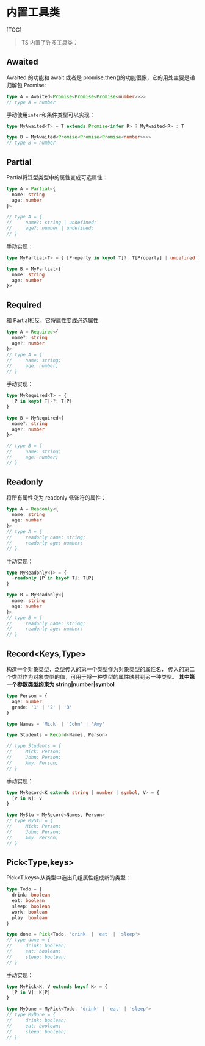 # 内置工具类

[TOC]

> TS 内置了许多工具类：

## Awaited<Type>

Awaited<T> 的功能和 await 或者是 promise.then()的功能很像，它的用处主要是递归解包 Promise:

```ts
type A = Awaited<Promise<Promise<Promise<number>>>>
// type A = number
```

手动使用`infer`和条件类型可以实现：

```ts
type MyAwaited<T> = T extends Promise<infer R> ? MyAwaited<R> : T

type B = MyAwaited<Promise<Promise<Promise<number>>>>
// type B = number
```

## Partial<Type>

Partial<T>将泛型类型中的属性变成可选属性：

```ts
type A = Partial<{
  name: string
  age: number
}>

// type A = {
//     name?: string | undefined;
//     age?: number | undefined;
// }
```

手动实现：

```ts
type MyPartial<T> = { [Property in keyof T]?: T[Property] | undefined }

type B = MyPartial<{
  name: string
  age: number
}>
```

## Required<Type>

和 Partial<T>相反，它将属性变成必选属性

```ts
type A = Required<{
  name?: string
  age?: number
}>
// type A = {
//     name: string;
//     age: number;
// }
```

手动实现：

```ts
type MyRequired<T> = {
  [P in keyof T]-?: T[P]
}

type B = MyRequired<{
  name?: string
  age?: number
}>

// type B = {
//     name: string;
//     age: number;
// }
```

## Readonly<Type>

将所有属性变为 readonly 修饰符的属性：

```ts
type A = Readonly<{
  name: string
  age: number
}>
// type A = {
//     readonly name: string;
//     readonly age: number;
// }
```

手动实现：

```ts
type MyReadonly<T> = {
  +readonly [P in keyof T]: T[P]
}

type B = MyReadonly<{
  name: string
  age: number
}>
// type B = {
//     readonly name: string;
//     readonly age: number;
// }
```

## Record<Keys,Type>

构造一个对象类型，泛型传入的第一个类型作为对象类型的属性名， 传入的第二个类型作为对象类型的值，可用于将一种类型的属性映射到另一种类型。
**其中第一个参数类型约束为 string|number|symbol**

```ts
type Person = {
  age: number
  grade: '1' | '2' | '3'
}

type Names = 'Mick' | 'John' | 'Amy'

type Students = Record<Names, Person>

// type Students = {
//     Mick: Person;
//     John: Person;
//     Amy: Person;
// }
```

手动实现：

```ts
type MyRecord<K extends string | number | symbol, V> = {
  [P in K]: V
}

type MyStu = MyRecord<Names, Person>
// type MyStu = {
//     Mick: Person;
//     John: Person;
//     Amy: Person;
// }
```

## Pick<Type,keys>

Pick<T,keys>从类型中选出几组属性组成新的类型：

```ts
type Todo = {
  drink: boolean
  eat: boolean
  sleep: boolean
  work: boolean
  play: boolean
}

type done = Pick<Todo, 'drink' | 'eat' | 'sleep'>
// type done = {
//     drink: boolean;
//     eat: boolean;
//     sleep: boolean;
// }
```

手动实现：

```ts
type MyPick<K, V extends keyof K> = {
  [P in V]: K[P]
}

type MyDone = MyPick<Todo, 'drink' | 'eat' | 'sleep'>
// type MyDone = {
//     drink: boolean;
//     eat: boolean;
//     sleep: boolean;
// }
```
